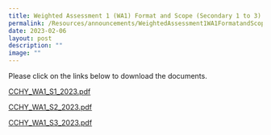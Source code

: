 ```yaml
---
title: Weighted Assessment 1 (WA1) Format and Scope (Secondary 1 to 3)
permalink: /Resources/announcements/WeightedAssessment1WA1FormatandScopeSecondary1to3/
date: 2023-02-06
layout: post
description: ""
image: ""
---
```



Please click on the links below to download the documents.

[CCHY_WA1_S1_2023.pdf](/files/WA%20Format%20and%20Scope/CCHY_WA1_S1_2023.pdf)

[CCHY_WA1_S2_2023.pdf](/files/WA%20Format%20and%20Scope/CCHY_WA1_S2_2023.pdf)

[CCHY_WA1_S3_2023.pdf](/files/WA%20Format%20and%20Scope/CCHY_WA1_S3_2023.pdf)
